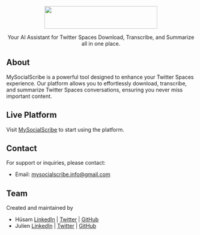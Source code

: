 <div align="center">
  <image src="https://mysocialscribe.com/logo.png" width="300px" height="60px">
  <p>Your AI Assistant for Twitter Spaces Download, Transcribe, and Summarize all in one place.</p>
</div>

## About

MySocialScribe is a powerful tool designed to enhance your Twitter Spaces experience. Our platform allows you to effortlessly download, transcribe, and summarize Twitter Spaces conversations, ensuring you never miss important content.

## Live Platform

Visit [MySocialScribe](https://mysocialscribe.com/) to start using the platform.

## Contact

For support or inquiries, please contact:

- Email: [mysocialscribe.info@gmail.com](mailto:mysocialscribe.info@gmail.com)

## Team

Created and maintained by
- Hüsam [LinkedIn](https://www.linkedin.com/in/husamahmud/) | [Twitter](https://twitter.com/husamahmud) | [GitHub](https://github.com/husamahmud)
- Julien [LinkedIn](https://www.linkedin.com/in/julienbarbier/) | [Twitter](https://x.com/julienbarbier42) | [GitHub](https://github.com/jbarbier)
